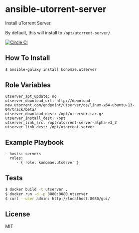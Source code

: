ansible-utorrent-server
=======================

Install uTorrent Server.

By default, this will install to `/opt/utorrent-server/`.

[![Circle CI](https://circleci.com/gh/konomae/ansible-utorrent-server.png?style=badge)](https://circleci.com/gh/konomae/ansible-utorrent-server)


How To Install
--------------

```bash
$ ansible-galaxy install konomae.utserver
```


Role Variables
--------------

    utserver_apt_update: no
    utserver_download_url: http://download-new.utorrent.com/endpoint/utserver/os/linux-x64-ubuntu-13-04/track/beta/
    utserver_download_dest: /opt/utserver.tar.gz
    utserver_install_dest: /opt
    utserver_link_src: /opt/utorrent-server-alpha-v3_3
    utserver_link_dest: /opt/utorrent-server


Example Playbook
----------------

    - hosts: servers
      roles:
         - { role: konomae.utserver }

Tests
-----

```bash
$ docker build -t utserver .
$ docker run -d -p 8080:8080 utserver
$ curl --user admin: http://localhost:8080/gui/
```


License
-------

MIT
